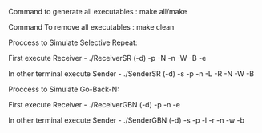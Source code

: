 Command to generate all executables : make all/make

Command To remove all executables : make clean

Proccess to Simulate Selective Repeat:

First execute Receiver - ./ReceiverSR (-d) -p <int> -N <int> -n <int> -W <int> -B <int> -e <double>

In other terminal
execute Sender - ./SenderSR (-d) -s <string> -p <int> -n <int> -L <int> -R <int> -N <int> -W <int> -B <int>

Proccess to Simulate Go-Back-N:

First execute Receiver - ./ReceiverGBN (-d) -p <int> -n <int> -e <int>

In other terminal
execute Sender - ./SenderGBN (-d) -s <string> -p <int> -l <int> -r <int> -n <int> -w <int> -b <int>
